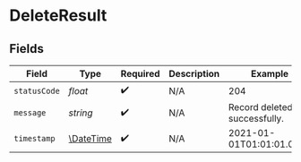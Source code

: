 # DeleteResult


## Fields

| Field                                                         | Type                                                          | Required                                                      | Description                                                   | Example                                                       |
| ------------------------------------------------------------- | ------------------------------------------------------------- | ------------------------------------------------------------- | ------------------------------------------------------------- | ------------------------------------------------------------- |
| `statusCode`                                                  | *float*                                                       | :heavy_check_mark:                                            | N/A                                                           | 204                                                           |
| `message`                                                     | *string*                                                      | :heavy_check_mark:                                            | N/A                                                           | Record deleted successfully.                                  |
| `timestamp`                                                   | [\DateTime](https://www.php.net/manual/en/class.datetime.php) | :heavy_check_mark:                                            | N/A                                                           | 2021-01-01T01:01:01.000Z                                      |